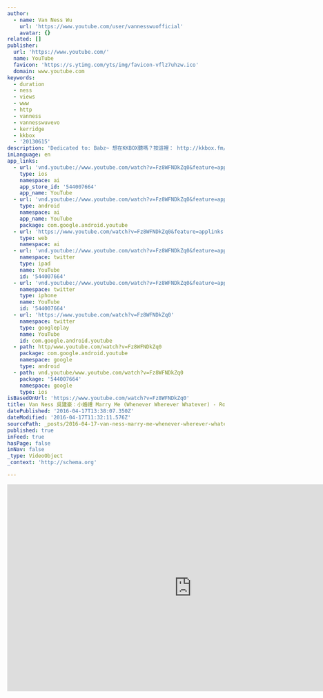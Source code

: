 ```yaml
---
author:
  - name: Van Ness Wu
    url: 'https://www.youtube.com/user/vannesswuofficial'
    avatar: {}
related: []
publisher:
  url: 'https://www.youtube.com/'
  name: YouTube
  favicon: 'https://s.ytimg.com/yts/img/favicon-vflz7uhzw.ico'
  domain: www.youtube.com
keywords:
  - duration
  - ness
  - views
  - www
  - http
  - vanness
  - vannesswuvevo
  - kerridge
  - kkbox
  - '20130615'
description: 'Dedicated to: Babz~ 想在KKBOX聽嗎？按這裡： http://kkbox.fm/5s13Rd 小婚禮 Marry Me (Whenever Wherever Whatever) - Acoustic Mashup 導演：陳慧翎/吳建豪 Rooftop Access Crew：Skot Suyama (陶山) / James Kerridge (白巧克力） / 高愷蔚 APE / 梁永泰 （terrytyelee）/ 余竑龍 小婚禮 作詞：陳信延 作曲：梁永泰 / 吳建豪 / 王知音 Whenever Wherever Whatever Written and Composed by MUSZE (Maxwell) and Stuart Matthewman Produced by: 梁永泰 / 吳建豪 吉他：James Kerridge 木箱鼓：梁永泰 電子琴：余竑龍 和聲：高愷蔚 / 梁永泰 在iTunes下載，按這裡 ：https://itunes.apple.com/tw/album/xiao-hun-li/id650791111?i=650791128 For more on Van Ness Wu: http://www.facebook.com/vanness http://www.instragram.com/____________V____________ http://www.twitter.com/vannessvanwu http://www.weibo.com/iamvanness For more on SupaCalaFuturistic http://www.facebook,com/scf9000 http://www.facebook.com/APE.KAO https://www.facebook.com/007JamesMusic http://www.scfbgm.com'
inLanguage: en
app_links:
  - url: 'vnd.youtube://www.youtube.com/watch?v=Fz8WFNDkZq0&feature=applinks'
    type: ios
    namespace: ai
    app_store_id: '544007664'
    app_name: YouTube
  - url: 'vnd.youtube://www.youtube.com/watch?v=Fz8WFNDkZq0&feature=applinks'
    type: android
    namespace: ai
    app_name: YouTube
    package: com.google.android.youtube
  - url: 'https://www.youtube.com/watch?v=Fz8WFNDkZq0&feature=applinks'
    type: web
    namespace: ai
  - url: 'vnd.youtube://www.youtube.com/watch?v=Fz8WFNDkZq0&feature=applinks'
    namespace: twitter
    type: ipad
    name: YouTube
    id: '544007664'
  - url: 'vnd.youtube://www.youtube.com/watch?v=Fz8WFNDkZq0&feature=applinks'
    namespace: twitter
    type: iphone
    name: YouTube
    id: '544007664'
  - url: 'https://www.youtube.com/watch?v=Fz8WFNDkZq0'
    namespace: twitter
    type: googleplay
    name: YouTube
    id: com.google.android.youtube
  - path: http/www.youtube.com/watch?v=Fz8WFNDkZq0
    package: com.google.android.youtube
    namespace: google
    type: android
  - path: vnd.youtube/www.youtube.com/watch?v=Fz8WFNDkZq0
    package: '544007664'
    namespace: google
    type: ios
isBasedOnUrl: 'https://www.youtube.com/watch?v=Fz8WFNDkZq0'
title: Van Ness 吳建豪：小婚禮 Marry Me (Whenever Wherever Whatever) - Rooftop Access
datePublished: '2016-04-17T13:38:07.350Z'
dateModified: '2016-04-17T11:32:11.576Z'
sourcePath: _posts/2016-04-17-van-ness-marry-me-whenever-wherever-whatever-roo.md
published: true
inFeed: true
hasPage: false
inNav: false
_type: VideoObject
_context: 'http://schema.org'

---
```

<iframe src="https://cdn.embedly.com/widgets/media.html?src=https%3A%2F%2Fwww.youtube.com%2Fembed%2FFz8WFNDkZq0%3Ffeature%3Doembed&amp;url=https%3A%2F%2Fwww.youtube.com%2Fwatch%3Fv%3DFz8WFNDkZq0&amp;image=https%3A%2F%2Fi.ytimg.com%2Fvi%2FFz8WFNDkZq0%2Fhqdefault.jpg&amp;key=b7d04c9b404c499eba89ee7072e1c4f7&amp;type=text%2Fhtml&amp;schema=youtube" width="854" height="480" scrolling="no" frameborder="0" allowfullscreen="allowfullscreen" style=""></iframe>